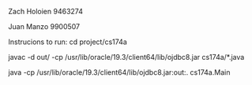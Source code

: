 Zach Holoien
9463274

Juan Manzo
9900507


Instrucions to run:
cd project/cs174a

javac -d out/ -cp /usr/lib/oracle/19.3/client64/lib/ojdbc8.jar cs174a/*.java

java -cp /usr/lib/oracle/19.3/client64/lib/ojdbc8.jar:out:. cs174a.Main
